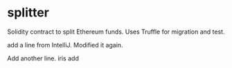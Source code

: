 # splitter
Solidity contract to split Ethereum funds. 
Uses Truffle for migration and test. 

add a line from IntelliJ. Modified it again.

Add another line.
iris add
